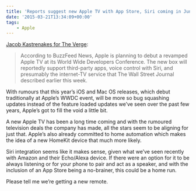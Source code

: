 ```yaml
---
title: 'Reports suggest new Apple TV with App Store, Siri coming in June'
date: '2015-03-21T13:34:09+00:00'
tags:
    - Apple
---
```


[Jacob Kastrenakes for The Verge](http://www.theverge.com/2015/3/20/8264699/apple-tv-app-store-siri-june-wwdc-report):

> According to BuzzFeed News, Apple is planning to debut a revamped Apple TV at its World Wide Developers Conference. The new box will reportedly support third-party apps, voice control with Siri, and presumably the internet-TV service that The Wall Street Journal described earlier this week.

With rumours that this year’s iOS and Mac OS releases, which debut traditionally at Apple’s WWDC event, will be more so bug squashing updates instead of the feature loaded updates we’ve seen over the past few years, Apple’s got to fill the void a little bit.

A new Apple TV has been a long time coming and with the rumoured television deals the company has made, all the stars seem to be aligning for just that. Apple’s also already committed to home automation which makes the idea of a new HomeKit device that much more likely.

Siri integration seems like it makes sense, given what we’ve seen recently with Amazon and their Echo/Alexa device. If there were an option for it to be always listening or for your phone to pair and act as a speaker, and with the inclusion of an App Store being a no-brainer, this could be a home run.

Please tell me we’re getting a new remote.

